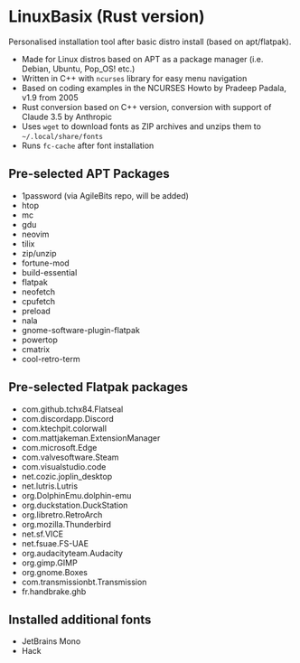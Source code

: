 # LinuxBasix (Rust version)
Personalised installation tool after basic distro install (based on apt/flatpak).

+ Made for Linux distros based on APT as a package manager (i.e. Debian, Ubuntu, Pop_OS! etc.)
+ Written in C++ with `ncurses` library for easy menu navigation
+ Based on coding examples in the NCURSES Howto by Pradeep Padala, v1.9 from 2005
+ Rust conversion based on C++ version, conversion with support of Claude 3.5 by Anthropic
+ Uses `wget` to download fonts as ZIP archives and unzips them to `~/.local/share/fonts`
+ Runs `fc-cache` after font installation

## Pre-selected APT Packages

+ 1password (via AgileBits repo, will be added)
+ htop
+ mc
+ gdu
+ neovim
+ tilix
+ zip/unzip
+ fortune-mod
+ build-essential
+ flatpak
+ neofetch
+ cpufetch
+ preload
+ nala
+ gnome-software-plugin-flatpak
+ powertop
+ cmatrix
+ cool-retro-term

## Pre-selected Flatpak packages

+ com.github.tchx84.Flatseal
+ com.discordapp.Discord
+ com.ktechpit.colorwall
+ com.mattjakeman.ExtensionManager
+ com.microsoft.Edge
+ com.valvesoftware.Steam
+ com.visualstudio.code
+ net.cozic.joplin_desktop
+ net.lutris.Lutris
+ org.DolphinEmu.dolphin-emu
+ org.duckstation.DuckStation
+ org.libretro.RetroArch
+ org.mozilla.Thunderbird
+ net.sf.VICE
+ net.fsuae.FS-UAE
+ org.audacityteam.Audacity
+ org.gimp.GIMP
+ org.gnome.Boxes
+ com.transmissionbt.Transmission
+ fr.handbrake.ghb

## Installed additional fonts
+ JetBrains Mono
+ Hack
